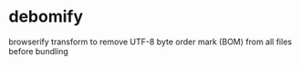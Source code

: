 debomify
========

browserify transform to remove UTF-8 byte order mark (BOM) from all files before bundling
